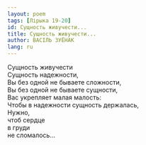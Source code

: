 ```yaml
---
layout: poem
tags: [Лірыка 19-20]
id: Сущность живучести...
title: Сущность живучести...
author: ВАСІЛЬ ЗУЁНАК
lang: ru
---
```



Сущность живучести  
Сущность надежности,  
Вы без одной не бываете сложности,  
Вы без одной не бываете сущности,  
Вас укрепляет малая малость:  
Чтобы в надежности сущность держалась,  
Нужно,  
чтоб сердце  
в груди  
не сломалось...  
